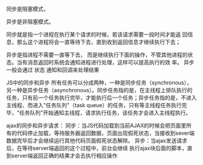 同步是阻塞模式，

异步是非阻塞模式。

同步就是指一个进程在执行某个请求的时候，若该请求需要一段时间才能返 回信息，那么这个进程将会一直等待下去，直到收到返回信息才继续执行下去；

异步是指进程不需要一直等下去， 而是继续执行下面的操作，不管其他进程的状态。当有消息返回时系统会通知进程进行处理，这样可以提高执行的效 率。
  异步一般会通过 状态 通知和回调来处理结果


JS中的同步和异步
所有任务可以分成两种，一种是同步任务（synchronous），另一种是异步任务（asynchronous）。同步任务指的是，在主线程上排队执行的任务，只有前一个任务执行完毕，才能执行后一个任务；异步任务指的是，不进入主线程、而进入"任务队列"（task queue）的任务，只有等主线程任务执行完毕，"任务队列"开始通知主线程，请求执行任务，该任务才会进入主线程执行。

ajax的同步和异步请求：
  同步：当JS代码加载到当前AJAX的时候会把页面里所有的代码停止加载，等待服务器返回数据，页面出现假死状态，当接收到sever端数据完毕后才会继续运行其他代码页面假死状态解除。
  异步：当ajax发送请求后，在等待server端返回的这个过程中，前台会继续 执行ajax块后面的脚本，直到server端返回正确的结果才会去执行相应操作